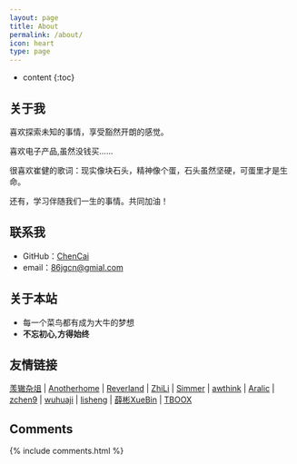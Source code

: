 ```yaml
---
layout: page
title: About
permalink: /about/
icon: heart
type: page
---
```


* content
{:toc}

## 关于我

喜欢探索未知的事情，享受豁然开朗的感觉。

喜欢电子产品,虽然没钱买......

很喜欢崔健的歌词：现实像块石头，精神像个蛋，石头虽然坚硬，可蛋里才是生命。

还有，学习伴随我们一生的事情。共同加油！


## 联系我

* GitHub：[ChenCai](https://github.com/54chencai)
* email：86jgcn@gmial.com

## 关于本站

* 每一个菜鸟都有成为大牛的梦想
* **不忘初心,方得始终**

## 友情链接

[羡辙杂俎](http://zhangwenli.com/blog) \| [Anotherhome](https://www.anotherhome.net) \| [Reverland](http://reverland.org/) \| [ZhiLi](http://lizhipower.github.io/) \| [Simmer](http://simmer-jun.github.io/) \| [awthink](http://awthink.net/) \| [Aralic](http://aralic.github.io/) \| [zchen9](http://www.chen9.info/) \| [wuhuaji](http://wuhuaji.me/) \| [lisheng](http://www.lishengcn.cn/) \| [薛彬XueBin](http://axuebin.com/blog/) \| [TBOOX](http://www.tboox.org/cn/)

## Comments

{% include comments.html %}
